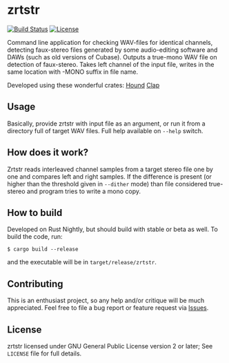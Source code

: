 # zrtstr

[![Build Status](https://travis-ci.org/indiscipline/zrtstr.svg?branch=master)](https://travis-ci.org/indiscipline/zrtstr)
[![License](https://img.shields.io/badge/license-GPLv2-blue.svg)](https://github.com/Indiscipline/zrtstr/blob/master/LICENSE)

Command line application for checking WAV-files for identical channels, detecting faux-stereo files generated by some audio-editing software and DAWs (such as old versions of Cubase). Outputs a true-mono WAV file on detection of faux-stereo. Takes left channel of the input file, writes in the same location with -MONO suffix in file name.

Developed using these wonderful crates:
[Hound](https://github.com/ruuda/hound) 
[Clap](https://github.com/kbknapp/clap-rs)

## Usage
Basically, provide zrtstr with input file as an argument, or run it from a directory full of target WAV files.
Full help available on `--help` switch.

## How does it work?
Zrtstr reads interleaved channel samples from a target stereo file one by one and compares left and right samples. If the difference is present (or higher than the threshold given in `--dither` mode) than file considered true-stereo and program tries to write a mono copy.

## How to build
Developed on Rust Nightly, but should build with stable or beta as well.
To build the code, run:

```
$ cargo build --release
```

and the executable will be in `target/release/zrtstr`.

## Contributing ##
This is an enthusiast project, so any help and/or critique will be much appreciated.
Feel free to file a bug report or feature request via [Issues](https://github.com/Indiscipline/zrtstr/issues).

## License ##
zrtstr licensed under GNU General Public License version 2 or later;
See `LICENSE` file for full details.
